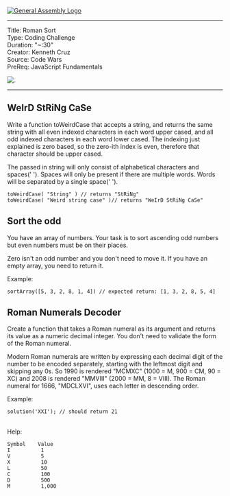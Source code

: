 [![General Assembly Logo](https://camo.githubusercontent.com/1a91b05b8f4d44b5bbfb83abac2b0996d8e26c92/687474703a2f2f692e696d6775722e636f6d2f6b6538555354712e706e67)](https://generalassemb.ly)

---
Title: Roman Sort <br>
Type: Coding Challenge <br>
Duration: "~:30" <br>
Creator: Kenneth Cruz <br>
Source: Code Wars <br>
PreReq: JavaScript Fundamentals


![.](https://media.tenor.com/images/f6452676b8ebe26bbac383ba74ab22af/tenor.gif)

--- 

## WeIrD StRiNg CaSe 

Write a function toWeirdCase that accepts a string, and returns the same string with all even indexed characters in each word upper cased, and all odd indexed characters in each word lower cased. The indexing just explained is zero based, so the zero-ith index is even, therefore that character should be upper cased. <br>

The passed in string will only consist of alphabetical characters and spaces(' '). Spaces will only be present if there are multiple words. Words will be separated by a single space(' '). <br>

```
toWeirdCase( "String" ) // returns "StRiNg"
toWeirdCase( "Weird string case" )// returns "WeIrD StRiNg CaSe"
```

## Sort the odd

You have an array of numbers.
Your task is to sort ascending odd numbers but even numbers must be on their places. <br>

Zero isn't an odd number and you don't need to move it. If you have an empty array, you need to return it. <br>

Example: <br>

```
sortArray([5, 3, 2, 8, 1, 4]) // expected return: [1, 3, 2, 8, 5, 4]

```

## Roman Numerals Decoder

Create a function that takes a Roman numeral as its argument and returns its value as a numeric decimal integer. You don't need to validate the form of the Roman numeral. <br>

Modern Roman numerals are written by expressing each decimal digit of the number to be encoded separately, starting with the leftmost digit and skipping any 0s. So 1990 is rendered "MCMXC" (1000 = M, 900 = CM, 90 = XC) and 2008 is rendered "MMVIII" (2000 = MM, 8 = VIII). The Roman numeral for 1666, "MDCLXVI", uses each letter in descending order. <br>

Example: <br>
```
solution('XXI'); // should return 21
```
<br>
Help: <br>

```
Symbol    Value
I          1
V          5
X          10
L          50
C          100
D          500
M          1,000
```



